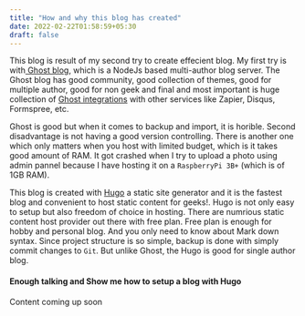 ```yaml
---
title: "How and why this blog has created"
date: 2022-02-22T01:58:59+05:30
draft: false
---
```


This blog is result of my second try to create effecient blog. My first try is with[ Ghost blog](https://ghost.org/), which is a NodeJs based multi-author blog server. The Ghost blog has good community, good collection of themes, good for multiple author, good for non geek and final and most important is huge collection of [Ghost integrations](https://ghost.org/integrations/) with other services like Zapier, Disqus, Formspree, etc.

Ghost is good but when it comes to backup and import, it is horible. Second disadvantage is not having a good version controlling. There is another one which only matters when you host with limited budget, which is it takes good amount of RAM. It got crashed when I try to upload a photo using admin pannel because I have hosting it on a  `RaspberryPi 3B+` (which is of 1GB RAM).

This blog is created with [Hugo](https://gohugo.io/) a static site generator and it is the fastest blog and convenient to host static content for geeks!. Hugo is not only easy to setup but also freedom of choice in hosting. There are numrious static content host provider out there with free plan. Free plan is enough for hobby and personal blog. And you only need to know about Mark down syntax. Since project structure is so simple, backup is done with simply commit changes to `Git`. But unlike Ghost, the Hugo is good for single author blog.

#### Enough talking and Show me how to setup a blog with Hugo
Content coming up soon
